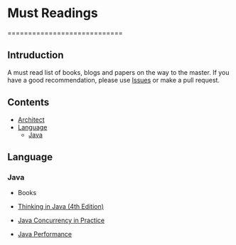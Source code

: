 # Must Readings
============================

## Intruduction
A must read list of books, blogs and papers on the way to the master.
If you have a good recommendation, please use [Issues](https://github.com/noprom/bigdata-readings/issues) or make a pull request.

## Contents

* [Architect](#architect)
* [Language](#language)
  * [Java](#java)

## Language

### Java

* Books

 * [Thinking in Java (4th Edition)](http://www.amazon.com/Thinking-Java-4th-Bruce-Eckel/dp/0131872486/ref=sr_1_1?ie=UTF8&qid=1462333024&sr=8-1&keywords=Thinking+in+Java)
 * [Java Concurrency in Practice](http://www.amazon.com/Java-Concurrency-Practice-Brian-Goetz/dp/0321349601/ref=sr_1_1?ie=UTF8&qid=1462333203&sr=8-1&keywords=Java+Concurrency+in+Practice)
 * [Java Performance](http://www.amazon.com/Java-Performance-Charlie-Hunt/dp/0137142528/ref=sr_1_2?ie=UTF8&qid=1462333471&sr=8-2&keywords=Java+Performance)